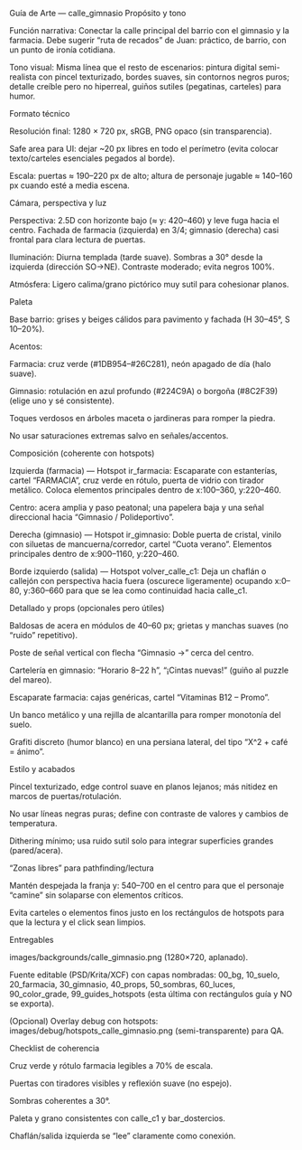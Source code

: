Guía de Arte — calle_gimnasio
Propósito y tono

Función narrativa: Conectar la calle principal del barrio con el gimnasio y la farmacia. Debe sugerir “ruta de recados” de Juan: práctico, de barrio, con un punto de ironía cotidiana.

Tono visual: Misma línea que el resto de escenarios: pintura digital semi-realista con pincel texturizado, bordes suaves, sin contornos negros puros; detalle creíble pero no hiperreal, guiños sutiles (pegatinas, carteles) para humor.

Formato técnico

Resolución final: 1280 × 720 px, sRGB, PNG opaco (sin transparencia).

Safe area para UI: dejar ~20 px libres en todo el perímetro (evita colocar texto/carteles esenciales pegados al borde).

Escala: puertas ≈ 190–220 px de alto; altura de personaje jugable ≈ 140–160 px cuando esté a media escena.

Cámara, perspectiva y luz

Perspectiva: 2.5D con horizonte bajo (≈ y: 420–460) y leve fuga hacia el centro. Fachada de farmacia (izquierda) en 3/4; gimnasio (derecha) casi frontal para clara lectura de puertas.

Iluminación: Diurna templada (tarde suave). Sombras a 30° desde la izquierda (dirección SO→NE). Contraste moderado; evita negros 100%.

Atmósfera: Ligero calima/grano pictórico muy sutil para cohesionar planos.

Paleta

Base barrio: grises y beiges cálidos para pavimento y fachada (H 30–45°, S 10–20%).

Acentos:

Farmacia: cruz verde (#1DB954–#26C281), neón apagado de día (halo suave).

Gimnasio: rotulación en azul profundo (#224C9A) o borgoña (#8C2F39) (elige uno y sé consistente).

Toques verdosos en árboles maceta o jardineras para romper la piedra.

No usar saturaciones extremas salvo en señales/accentos.

Composición (coherente con hotspots)

Izquierda (farmacia) — Hotspot ir_farmacia:
Escaparate con estanterías, cartel “FARMACIA”, cruz verde en rótulo, puerta de vidrio con tirador metálico. Coloca elementos principales dentro de x:100–360, y:220–460.

Centro: acera amplia y paso peatonal; una papelera baja y una señal direccional hacia “Gimnasio / Polideportivo”.

Derecha (gimnasio) — Hotspot ir_gimnasio:
Doble puerta de cristal, vinilo con siluetas de mancuerna/corredor, cartel “Cuota verano”. Elementos principales dentro de x:900–1160, y:220–460.

Borde izquierdo (salida) — Hotspot volver_calle_c1:
Deja un chaflán o callejón con perspectiva hacia fuera (oscurece ligeramente) ocupando x:0–80, y:360–660 para que se lea como continuidad hacia calle_c1.

Detallado y props (opcionales pero útiles)

Baldosas de acera en módulos de 40–60 px; grietas y manchas suaves (no “ruido” repetitivo).

Poste de señal vertical con flecha “Gimnasio →” cerca del centro.

Cartelería en gimnasio: “Horario 8–22 h”, “¡Cintas nuevas!” (guiño al puzzle del mareo).

Escaparate farmacia: cajas genéricas, cartel “Vitaminas B12 – Promo”.

Un banco metálico y una rejilla de alcantarilla para romper monotonía del suelo.

Grafiti discreto (humor blanco) en una persiana lateral, del tipo “X^2 + café = ánimo”.

Estilo y acabados

Pincel texturizado, edge control suave en planos lejanos; más nitidez en marcos de puertas/rotulación.

No usar líneas negras puras; define con contraste de valores y cambios de temperatura.

Dithering mínimo; usa ruido sutil solo para integrar superficies grandes (pared/acera).

“Zonas libres” para pathfinding/lectura

Mantén despejada la franja y: 540–700 en el centro para que el personaje “camine” sin solaparse con elementos críticos.

Evita carteles o elementos finos justo en los rectángulos de hotspots para que la lectura y el click sean limpios.

Entregables

images/backgrounds/calle_gimnasio.png (1280×720, aplanado).

Fuente editable (PSD/Krita/XCF) con capas nombradas:
00_bg, 10_suelo, 20_farmacia, 30_gimnasio, 40_props, 50_sombras, 60_luces, 90_color_grade, 99_guides_hotspots (esta última con rectángulos guía y NO se exporta).

(Opcional) Overlay debug con hotspots: images/debug/hotspots_calle_gimnasio.png (semi-transparente) para QA.

Checklist de coherencia

 Cruz verde y rótulo farmacia legibles a 70% de escala.

 Puertas con tiradores visibles y reflexión suave (no espejo).

 Sombras coherentes a 30°.

 Paleta y grano consistentes con calle_c1 y bar_dostercios.

 Chaflán/salida izquierda se “lee” claramente como conexión.